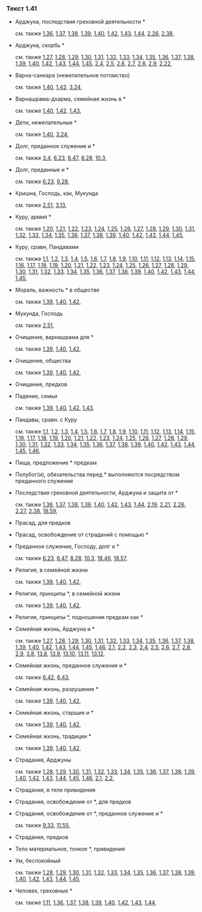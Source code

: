 ### Текст 1.41
	
- Арджуна, последствия греховной деятельности *

	см. также  [1.36](../01/0136.md),  [1.37](../01/0137.md),  [1.38](../01/0138.md),  [1.39](../01/0139.md),  [1.40](../01/0140.md),  [1.42](../01/0142.md),  [1.43](../01/0143.md),  [1.44](../01/0144.md),  [2.26](../02/0226.md),  [2.38](../02/0238.md), 
	
- Арджуна, скорбь *

	см. также  [1.27](../01/0127.md),  [1.28](../01/0128.md),  [1.29](../01/0129.md),  [1.30](../01/0130.md),  [1.31](../01/0131.md),  [1.32](../01/0132.md),  [1.33](../01/0133.md),  [1.34](../01/0134.md),  [1.35](../01/0135.md),  [1.36](../01/0136.md),  [1.37](../01/0137.md),  [1.38](../01/0138.md),  [1.39](../01/0139.md),  [1.40](../01/0140.md),  [1.42](../01/0142.md),  [1.43](../01/0143.md),  [1.44](../01/0144.md),  [1.45](../01/0145.md),  [2.4](../02/0204.md),  [2.5](../02/0205.md),  [2.6](../02/0206.md),  [2.7](../02/0207.md),  [2.8](../02/0208.md),  [2.9](../02/0209.md),  [2.22](../02/0222.md), 
	
- Варна-санкара (нежелательное потомство)

	см. также  [1.40](../01/0140.md),  [1.42](../01/0142.md),  [3.24](../03/0324.md), 
	
- Варнашрама-дхарма, семейная жизнь в *

	см. также  [1.40](../01/0140.md),  [1.42](../01/0142.md),  [1.43](../01/0143.md), 
	
- Дети, нежелательные *

	см. также  [1.40](../01/0140.md),  [3.24](../03/0324.md), 
	
- Долг, преданное служение и *

	см. также  [3.4](../03/0304.md),  [6.23](../06/0623.md),  [6.47](../06/0647.md),  [8.28](../08/0828.md),  [10.3](../10/1003.md), 
	
- Долг, преданные и *

	см. также  [6.23](../06/0623.md),  [9.28](../09/0928.md), 
	
- Кришна, Господь, как, Мукунда

	см. также  [2.51](../02/0251.md),  [3.13](../03/0313.md), 
	
- Куру, армия *

	см. также  [1.20](../01/0120.md),  [1.21](../01/0121.md),  [1.22](../01/0122.md),  [1.23](../01/0123.md),  [1.24](../01/0124.md),  [1.25](../01/0125.md),  [1.26](../01/0126.md),  [1.27](../01/0127.md),  [1.28](../01/0128.md),  [1.29](../01/0129.md),  [1.30](../01/0130.md),  [1.31](../01/0131.md),  [1.32](../01/0132.md),  [1.33](../01/0133.md),  [1.34](../01/0134.md),  [1.35](../01/0135.md),  [1.36](../01/0136.md),  [1.37](../01/0137.md),  [1.38](../01/0138.md),  [1.39](../01/0139.md),  [1.40](../01/0140.md),  [1.42](../01/0142.md),  [1.43](../01/0143.md),  [1.44](../01/0144.md),  [1.45](../01/0145.md), 
	
- Куру, сравн, Пандавами

	см. также  [1.1](../01/0101.md),  [1.2](../01/0102.md),  [1.3](../01/0103.md),  [1.4](../01/0104.md),  [1.5](../01/0105.md),  [1.6](../01/0106.md),  [1.7](../01/0107.md),  [1.8](../01/0108.md),  [1.9](../01/0109.md),  [1.10](../01/0110.md),  [1.11](../01/0111.md),  [1.12](../01/0112.md),  [1.13](../01/0113.md),  [1.14](../01/0114.md),  [1.15](../01/0115.md),  [1.16](../01/0116.md),  [1.17](../01/0117.md),  [1.18](../01/0118.md),  [1.19](../01/0119.md),  [1.20](../01/0120.md),  [1.21](../01/0121.md),  [1.22](../01/0122.md),  [1.23](../01/0123.md),  [1.24](../01/0124.md),  [1.25](../01/0125.md),  [1.26](../01/0126.md),  [1.27](../01/0127.md),  [1.28](../01/0128.md),  [1.29](../01/0129.md),  [1.30](../01/0130.md),  [1.31](../01/0131.md),  [1.32](../01/0132.md),  [1.33](../01/0133.md),  [1.34](../01/0134.md),  [1.35](../01/0135.md),  [1.36](../01/0136.md),  [1.37](../01/0137.md),  [1.38](../01/0138.md),  [1.39](../01/0139.md),  [1.40](../01/0140.md),  [1.42](../01/0142.md),  [1.43](../01/0143.md),  [1.44](../01/0144.md),  [1.45](../01/0145.md), 
	
- Мораль, важность * в обществе

	см. также  [1.39](../01/0139.md),  [1.40](../01/0140.md),  [1.42](../01/0142.md), 
	
- Мукунда, Господь

	см. также  [2.51](../02/0251.md), 
	
- Очищение, варнашрама для *

	см. также  [1.39](../01/0139.md),  [1.40](../01/0140.md),  [1.42](../01/0142.md), 
	
- Очищение, общества

	см. также  [1.39](../01/0139.md),  [1.40](../01/0140.md),  [1.42](../01/0142.md), 
	
- Очищение, предков

	
- Падение, семьи

	см. также  [1.39](../01/0139.md),  [1.40](../01/0140.md),  [1.42](../01/0142.md),  [1.43](../01/0143.md), 
	
- Пандавы, сравн. с Куру

	см. также  [1.1](../01/0101.md),  [1.2](../01/0102.md),  [1.3](../01/0103.md),  [1.4](../01/0104.md),  [1.5](../01/0105.md),  [1.6](../01/0106.md),  [1.7](../01/0107.md),  [1.8](../01/0108.md),  [1.9](../01/0109.md),  [1.10](../01/0110.md),  [1.11](../01/0111.md),  [1.12](../01/0112.md),  [1.13](../01/0113.md),  [1.14](../01/0114.md),  [1.15](../01/0115.md),  [1.16](../01/0116.md),  [1.17](../01/0117.md),  [1.18](../01/0118.md),  [1.19](../01/0119.md),  [1.20](../01/0120.md),  [1.21](../01/0121.md),  [1.22](../01/0122.md),  [1.23](../01/0123.md),  [1.24](../01/0124.md),  [1.25](../01/0125.md),  [1.26](../01/0126.md),  [1.27](../01/0127.md),  [1.28](../01/0128.md),  [1.29](../01/0129.md),  [1.30](../01/0130.md),  [1.31](../01/0131.md),  [1.32](../01/0132.md),  [1.33](../01/0133.md),  [1.34](../01/0134.md),  [1.35](../01/0135.md),  [1.36](../01/0136.md),  [1.37](../01/0137.md),  [1.38](../01/0138.md),  [1.39](../01/0139.md),  [1.40](../01/0140.md),  [1.42](../01/0142.md),  [1.43](../01/0143.md),  [1.44](../01/0144.md),  [1.45](../01/0145.md),  [1.46](../01/0146.md), 
	
- Пища, предложение * предкам

	
- Полубог(и), обязательства перед * выполняются посредством преданного служения

	
- Последствия греховной деятельности, Арджуна и защита от *

	см. также  [1.36](../01/0136.md),  [1.37](../01/0137.md),  [1.38](../01/0138.md),  [1.39](../01/0139.md),  [1.40](../01/0140.md),  [1.42](../01/0142.md),  [1.43](../01/0143.md),  [1.44](../01/0144.md),  [2.19](../02/0219.md),  [2.21](../02/0221.md),  [2.26](../02/0226.md),  [2.27](../02/0227.md),  [2.38](../02/0238.md),  [18.59](../18/1859.md), 
	
- Прасад, для предков

	
- Прасад, освобождение от страданий с помощью *

	
- Преданное служение, Господу, долг и *

	см. также  [6.23](../06/0623.md),  [6.47](../06/0647.md),  [8.28](../08/0828.md),  [10.3](../10/1003.md),  [18.46](../18/1846.md),  [18.57](../18/1857.md), 
	
- Религия, в семейной жизни

	см. также  [1.39](../01/0139.md),  [1.40](../01/0140.md),  [1.42](../01/0142.md), 
	
- Религия, принципы *, в семейной жизни

	см. также  [1.39](../01/0139.md),  [1.40](../01/0140.md),  [1.42](../01/0142.md), 
	
- Религия, принципы *, подношения предкам как *

	
- Семейная жизнь, Арджуна и *

	см. также  [1.27](../01/0127.md),  [1.28](../01/0128.md),  [1.29](../01/0129.md),  [1.30](../01/0130.md),  [1.31](../01/0131.md),  [1.32](../01/0132.md),  [1.33](../01/0133.md),  [1.34](../01/0134.md),  [1.35](../01/0135.md),  [1.36](../01/0136.md),  [1.37](../01/0137.md),  [1.38](../01/0138.md),  [1.39](../01/0139.md),  [1.40](../01/0140.md),  [1.42](../01/0142.md),  [1.43](../01/0143.md),  [1.44](../01/0144.md),  [1.45](../01/0145.md),  [1.46](../01/0146.md),  [2.1](../02/0201.md),  [2.2](../02/0202.md),  [2.3](../02/0203.md),  [2.4](../02/0204.md),  [2.5](../02/0205.md),  [2.6](../02/0206.md),  [2.7](../02/0207.md),  [2.8](../02/0208.md),  [2.9](../02/0209.md),  [3.8](../03/0308.md),  [13.8](../13/1308.md),  [13.9](../13/1309.md),  [13.10](../13/1310.md),  [13.11](../13/1311.md),  [13.12](../13/1312.md), 
	
- Семейная жизнь, преданное служение и *

	см. также  [6.42](../06/0642.md),  [6.43](../06/0643.md), 
	
- Семейная жизнь, разрушение *

	см. также  [1.39](../01/0139.md),  [1.40](../01/0140.md),  [1.42](../01/0142.md), 
	
- Семейная жизнь, старшие и *

	см. также  [1.39](../01/0139.md),  [1.40](../01/0140.md),  [1.42](../01/0142.md), 
	
- Семейная жизнь, традиции *

	см. также  [1.39](../01/0139.md),  [1.40](../01/0140.md),  [1.42](../01/0142.md), 
	
- Страдания, Арджуны

	см. также  [1.28](../01/0128.md),  [1.29](../01/0129.md),  [1.30](../01/0130.md),  [1.31](../01/0131.md),  [1.32](../01/0132.md),  [1.33](../01/0133.md),  [1.34](../01/0134.md),  [1.35](../01/0135.md),  [1.36](../01/0136.md),  [1.37](../01/0137.md),  [1.38](../01/0138.md),  [1.39](../01/0139.md),  [1.40](../01/0140.md),  [1.42](../01/0142.md),  [1.43](../01/0143.md),  [1.44](../01/0144.md),  [1.45](../01/0145.md),  [1.46](../01/0146.md),  [2.1](../02/0201.md),  [2.2](../02/0202.md), 
	
- Страдания, в теле привидения

	
- Страдания, освобождение от *, для предков

	
- Страдания, освобождение от *, преданное служение и *

	см. также  [9.33](../09/0933.md),  [11.55](../11/1155.md), 
	
- Страдания, предков

	
- Тело материальное, тонкое *, привидения

	
- Ум, беспокойный

	см. также  [1.28](../01/0128.md),  [1.29](../01/0129.md),  [1.30](../01/0130.md),  [1.31](../01/0131.md),  [1.32](../01/0132.md),  [1.33](../01/0133.md),  [1.34](../01/0134.md),  [1.35](../01/0135.md),  [1.36](../01/0136.md),  [1.37](../01/0137.md),  [1.38](../01/0138.md),  [1.39](../01/0139.md),  [1.40](../01/0140.md),  [1.42](../01/0142.md),  [1.43](../01/0143.md),  [1.44](../01/0144.md),  [1.45](../01/0145.md), 
	
- Человек, греховные *

	см. также  [1.11](../01/0111.md),  [1.36](../01/0136.md),  [1.37](../01/0137.md),  [1.38](../01/0138.md),  [1.39](../01/0139.md),  [1.40](../01/0140.md),  [1.42](../01/0142.md),  [1.43](../01/0143.md),  [1.44](../01/0144.md), 
